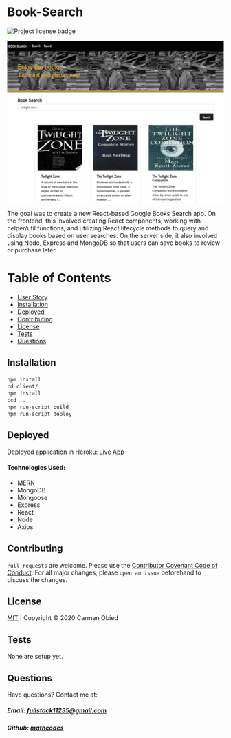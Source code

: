 # Book-Search

![Project license badge](https://img.shields.io/badge/license-MIT-blue)

![Project Image](https://github.com/mathcodes/Book-Search/blob/master/booksearch.png?raw=true)

The goal was to create a new React-based Google Books Search app. On the frontend, this involved creating React components, working with helper/util functions, and utilizing React lifecycle methods to query and display books based on user searches. On the server side, it also involved using Node, Express and MongoDB so that users can save books to review or purchase later.

# Table of Contents
  * [User Story](#User-Story)
  * [Installation](#Installation)
  * [Deployed](#Deployed)
  * [Contributing](#Contributing)
  * [License](#License)
  * [Tests](#License)
  * [Questions](#Questions)


## Installation
 
```
npm install
cd client/
npm install
ccd ..
npm run-script build
npm run-script deploy
```

## Deployed
Deployed application in Heroku: [Live App](https://jonsbooksearch.herokuapp.com/)

#### Technologies Used:
  * MERN
  * MongoDB
  * Mongoose
  * Express
  * React
  * Node
  * Axios


## Contributing
`Pull requests` are welcome. Please use the [Contributor Covenant Code of Conduct](https://www.contributor-covenant.org/version/2/0/code_of_conduct/code_of_conduct.md). For all major changes, please `open an issue` beforehand to discuss the changes.

## License 
[MIT](https://github.com/mathcodes/Book-Search/blob/master/LICENSE) | Copyright © 2020 Carmen Obied

## Tests 
None are setup yet.

## Questions  
Have questions? Contact me at:
##### Email: fullstack11235@gmail.com
##### Github: [mathcodes](https://github.com/mathcodes)

